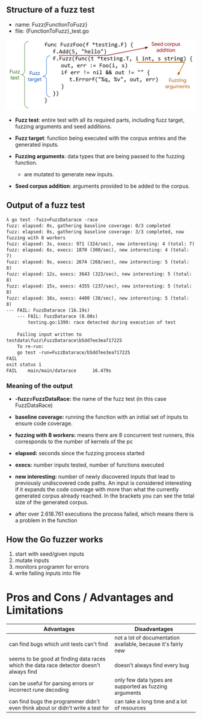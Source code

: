 ## Structure of a fuzz test

- name: Fuzz{FunctionToFuzz}
- file: {FunctionToFuzz}_test.go

![fuzzTestStructure.png](fuzzTestStructure.png)

- **Fuzz test**: entire test with all its required parts, including fuzz target, fuzzing arguments
  and seed additions.

- **Fuzz target**: function being executed with the corpus entries and the generated inputs.

- **Fuzzing arguments**: data types that are being passed to the fuzzing function.

    - are mutated to generate new inputs.

- **Seed corpus addition**: arguments provided to be added to the corpus.

## Output of a fuzz test

```
λ go test -fuzz=FuzzDatarace -race
fuzz: elapsed: 0s, gathering baseline coverage: 0/3 completed
fuzz: elapsed: 0s, gathering baseline coverage: 3/3 completed, now fuzzing with 8 workers
fuzz: elapsed: 3s, execs: 971 (324/sec), new interesting: 4 (total: 7)
fuzz: elapsed: 6s, execs: 1870 (300/sec), new interesting: 4 (total: 7)
fuzz: elapsed: 9s, execs: 2674 (268/sec), new interesting: 5 (total: 8)
fuzz: elapsed: 12s, execs: 3643 (323/sec), new interesting: 5 (total: 8)
fuzz: elapsed: 15s, execs: 4355 (237/sec), new interesting: 5 (total: 8)
fuzz: elapsed: 16s, execs: 4400 (38/sec), new interesting: 5 (total: 8)
--- FAIL: FuzzDatarace (16.19s)
    --- FAIL: FuzzDatarace (0.00s)
        testing.go:1399: race detected during execution of test

    Failing input written to testdata\fuzz\FuzzDatarace\b5dd7ee3ea717225
    To re-run:
    go test -run=FuzzDatarace/b5dd7ee3ea717225
FAIL
exit status 1
FAIL    main/main/datarace      16.479s
```

### Meaning of the output

- **-fuzz=FuzzDataRace:** the name of the fuzz test (in this case FuzzDataRace)
- **baseline coverage:** running the function with an initial set of inputs to ensure code coverage.
- **fuzzing with 8 workers:** means there are 8 concurrent test runners, this corresponds to the number of kernels of
  the pc
- **elapsed:** seconds since the fuzzing process started
- **execs:** number inputs tested, number of functions executed
- **new interesting:** number of newly discovered inputs that lead to previously undiscovered code paths.
  An input is considered interesting if it expands the code coverage with more than what the currently generated corpus
  already reached. In the brackets you can see the total size of the generated corpus.

- after over 2.618.761 executions the process failed, which means there is a problem in the function

## How the Go fuzzer works

1. start with seed/given inputs
2. mutate inputs
3. monitors programm for errors
4. write failing inputs into file

# Pros and Cons / Advantages and Limitations

| Advantages                                                                              | Disadvantages                                                 |
|-----------------------------------------------------------------------------------------|---------------------------------------------------------------|
| can find bugs which unit tests can't find                                               | not a lot of documentation available, because it's fairly new |
| seems to be good at finding data races which the data race detector doesn't always find | doesn't always find every bug                                 |
| can be useful for parsing errors or incorrect rune decoding                             | only few data types are supported as fuzzing arguments        |
| can find bugs the programmer didn't even think about or didn't write a test for         | can take a long time and a lot of resources                   |